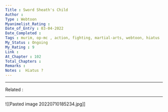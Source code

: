 ```yaml
---
Title : Sword Sheath's Child
Author : 
Type : Webtoon
Myanimelist_Rating : 
Date_of_Entry : 03-04-2022 
Date_Completed : 
Tags : murim, op-mc , action, fighting, martial-arts, webtoon, hiatus
My_Status : Ongoing
My_Rating : 9
Link : 
At_Chapter : 102
Total_Chapters : 
Remarks : 
Notes :  Hiatus ?
---
```

---
Related : 

---
![[Pasted image 20220710185234.jpg]]